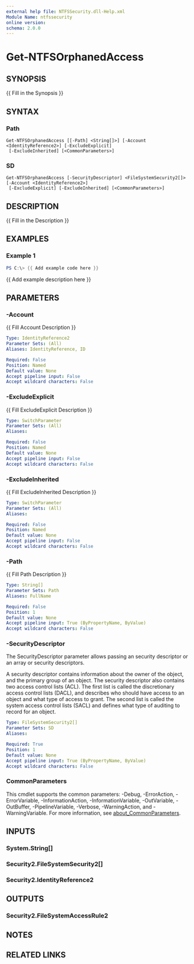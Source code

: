 ```yaml
---
external help file: NTFSSecurity.dll-Help.xml
Module Name: ntfssecurity
online version:
schema: 2.0.0
---
```


# Get-NTFSOrphanedAccess

## SYNOPSIS

{{ Fill in the Synopsis }}

## SYNTAX

### Path
```
Get-NTFSOrphanedAccess [[-Path] <String[]>] [-Account <IdentityReference2>] [-ExcludeExplicit]
 [-ExcludeInherited] [<CommonParameters>]
```

### SD
```
Get-NTFSOrphanedAccess [-SecurityDescriptor] <FileSystemSecurity2[]> [-Account <IdentityReference2>]
 [-ExcludeExplicit] [-ExcludeInherited] [<CommonParameters>]
```

## DESCRIPTION

{{ Fill in the Description }}

## EXAMPLES

### Example 1

```PowerShell
PS C:\> {{ Add example code here }}
```

{{ Add example description here }}

## PARAMETERS

### -Account

{{ Fill Account Description }}

```yaml
Type: IdentityReference2
Parameter Sets: (All)
Aliases: IdentityReference, ID

Required: False
Position: Named
Default value: None
Accept pipeline input: False
Accept wildcard characters: False
```

### -ExcludeExplicit

{{ Fill ExcludeExplicit Description }}

```yaml
Type: SwitchParameter
Parameter Sets: (All)
Aliases:

Required: False
Position: Named
Default value: None
Accept pipeline input: False
Accept wildcard characters: False
```

### -ExcludeInherited

{{ Fill ExcludeInherited Description }}

```yaml
Type: SwitchParameter
Parameter Sets: (All)
Aliases:

Required: False
Position: Named
Default value: None
Accept pipeline input: False
Accept wildcard characters: False
```

### -Path

{{ Fill Path Description }}

```yaml
Type: String[]
Parameter Sets: Path
Aliases: FullName

Required: False
Position: 1
Default value: None
Accept pipeline input: True (ByPropertyName, ByValue)
Accept wildcard characters: False
```

### -SecurityDescriptor

The SecurityDescriptor parameter allows passing an security descriptor or an array or security descriptors.

A security descriptor contains information about the owner of the object, and the primary group of an object. The security descriptor also contains two access control lists (ACL). The first list is called the discretionary access control lists (DACL), and describes who should have access to an object and what type of access to grant. The second list is called the system access control lists (SACL) and defines what type of auditing to record for an object.

```yaml
Type: FileSystemSecurity2[]
Parameter Sets: SD
Aliases:

Required: True
Position: 1
Default value: None
Accept pipeline input: True (ByPropertyName, ByValue)
Accept wildcard characters: False
```

### CommonParameters
This cmdlet supports the common parameters: -Debug, -ErrorAction, -ErrorVariable, -InformationAction, -InformationVariable, -OutVariable, -OutBuffer, -PipelineVariable, -Verbose, -WarningAction, and -WarningVariable. For more information, see [about_CommonParameters](http://go.microsoft.com/fwlink/?LinkID=113216).

## INPUTS

### System.String[]

### Security2.FileSystemSecurity2[]

### Security2.IdentityReference2

## OUTPUTS

### Security2.FileSystemAccessRule2

## NOTES

## RELATED LINKS
